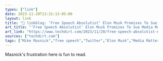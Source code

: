 ```yaml
---
types: ["link"]
date: 2023-11-20T13:31:13-05:00
layout: link
title: "🔗 linkblog: ‘Free Speech Absolutist’ Elon Musk Promises To Sue Media Matters To Silence Their Speech | Techdirt'"
art_title: "‘Free Speech Absolutist’ Elon Musk Promises To Sue Media Matters To Silence Their Speech | Techdirt"
art_link: "https://www.techdirt.com/2023/11/20/free-speech-absolutist-elon-musk-promises-to-sue-media-matters-to-silence-their-speech/"
sources: ["techdirt.com"]
tags: ["Mike Masnick","free speech","Twitter","Elon Musk","Media Matters"]
---
```

Masnick's frustration here is fun to read.
